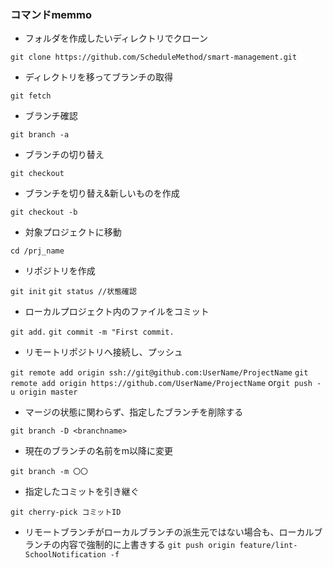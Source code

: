 ### コマンドmemmo

- フォルダを作成したいディレクトリでクローン 

```git clone https://github.com/ScheduleMethod/smart-management.git```

- ディレクトリを移ってブランチの取得

```git fetch```

- ブランチ確認

```git branch -a```

- ブランチの切り替え

```git checkout```

- ブランチを切り替え&新しいものを作成

```git checkout -b```

- 対象プロジェクトに移動

```cd /prj_name```

- リポジトリを作成 

```git init```
```git status //状態確認```

- ローカルプロジェクト内のファイルをコミット

```git add.```
```git commit -m "First commit.```

- リモートリポジトリへ接続し、プッシュ

```git remote add origin ssh://git@github.com:UserName/ProjectName```
```git remote add origin https://github.com/UserName/ProjectName```
or```git push -u origin master```


- マージの状態に関わらず、指定したブランチを削除する

```git branch -D <branchname>```

- 現在のブランチの名前をm以降に変更

```git branch -m 〇〇 ```

- 指定したコミットを引き継ぐ

```git cherry-pick コミットID```

- リモートブランチがローカルブランチの派生元ではない場合も、ローカルブランチの内容で強制的に上書きする 
```git push origin feature/lint-SchoolNotification -f```
